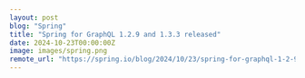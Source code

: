 ```yaml
---
layout: post
blog: "Spring"
title: "Spring for GraphQL 1.2.9 and 1.3.3 released"
date: 2024-10-23T00:00:00Z
image: images/spring.png
remote_url: "https://spring.io/blog/2024/10/23/spring-for-graphql-1-2-9-and-1-3-3-released"
---
```

